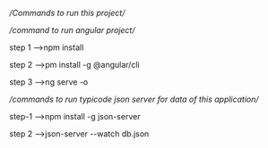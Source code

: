 */Commands to run this project/*

*/command to run angular project/*

step 1 -->npm install

step 2 -->pm install -g @angular/cli

step 3 -->ng serve -o

*/commands to run typicode json server for data of this application/*

step-1 -->npm install -g json-server

step 2 -->json-server --watch db.json
